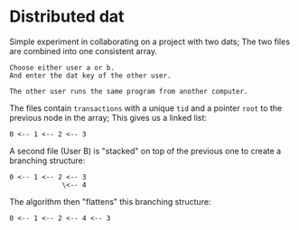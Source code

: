 # Distributed dat

Simple experiment in collaborating on a project with two dats;
The two files are combined into one consistent array.

```
Choose either user a or b.
And enter the dat key of the other user.

The other user runs the same program from another computer.
```

The files contain `transactions` with a unique `tid` and a pointer `root` to the previous node in the array;
This gives us a linked list:

```
0 <-- 1 <-- 2 <-- 3
```

A second file (User B) is "stacked" on top of the previous one to create a branching structure:

```
0 <-- 1 <-- 2 <-- 3
             \<-- 4
```

The algorithm then "flattens" this branching structure:

```
0 <-- 1 <-- 2 <-- 4 <-- 3
```
